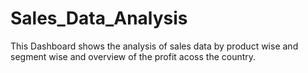 # Sales_Data_Analysis
This Dashboard shows the analysis of sales data by product wise and segment wise and overview of the profit acoss the country.
